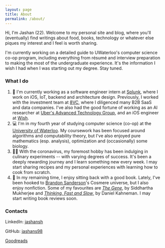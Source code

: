 ```yaml
---
layout: page
title: About
permalink: /about/
---
```


Hi, I'm Jashan (22). Welcome to my personal site and blog, where you'll (eventually) find writings about
food, books, technology or whatever else piques my interest and I feel is worth sharing.

I'm currently working on a detailed guide to UWaterloo's computer science co-op program, including everything from résumé and interview preparation
to making the most of the undergraduate experience. It's the information I wish I had when I was starting out my degree. Stay tuned.

### What I do
1. 💼 I'm currently working as a software engineer intern at [Splunk](https://splunk.com), where I work on
iOS, IoT, backend and architecture design. Previously, I worked with the investment team at [8VC](https://8vc.com),
where I diligenced many B2B SaaS and data companies. I've also had the good fortune of working as an AI researcher
at [Uber's Advanced Technology Group](https://www.uber.com/ca/en/atg/), and an iOS engineer at [Wish](https://wish.com). 
2. 💻 I'm in my fourth year of studying computer science (co-op) at the 
[University of Waterloo](https://uwaterloo.ca/). 
My coursework has been focused
around algorithms and computability theory, but I've also enjoyed pure mathematics (esp. analysis), optimization and
(occasionally) some biology.
3. 👨‍🍳 With the coronavirus, my foremost hobby has been indulging in culinary experiments -- with varying degrees of success.
It's been a deeply rewarding journey and I learn something new every week. I may start sharing recipes and my personal experiences with learning
how to cook from scratch.
4. 📖 In my remaining time, I enjoy sitting back with a good book. Lately, I've been hooked to 
[Brandon Sanderson](https://www.brandonsanderson.com/)'s Cosmere universe,
but I also enjoy nonfiction. Some of my favourites are 
[*The Gene*](https://www.goodreads.com/book/show/27276428-the-gene), by Siddhartha Mukherjee and
[*Thinking, Fast and Slow*](https://www.goodreads.com/book/show/11468377-thinking-fast-and-slow), by Daniel Kahneman. I may start writing
book reviews soon.

### Contacts

LinkedIn: [jashansh](https://linkedin.com/in/jashansh)

GitHub: [jashans98](https://github.com/users/jashans98)

[Goodreads](https://www.goodreads.com/user/show/73700890-jashan-shewakramani)
